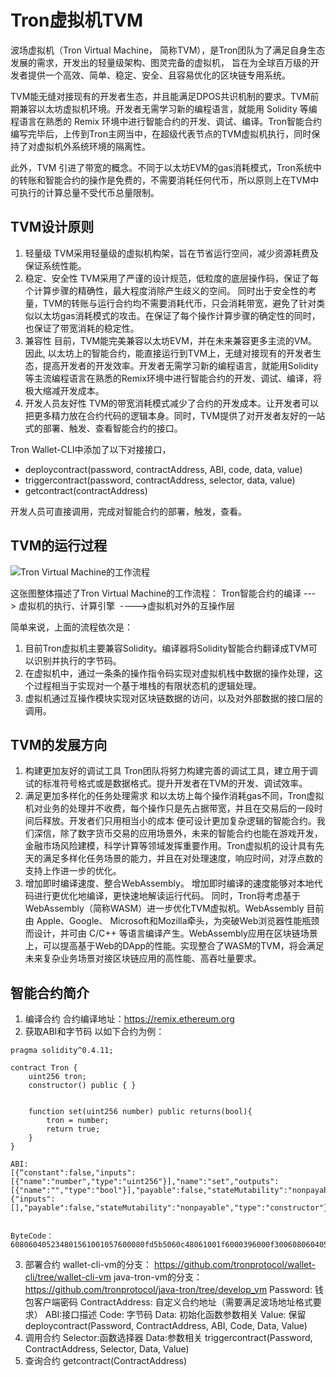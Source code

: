 # Tron虚拟机TVM

波场虚拟机（Tron Virtual Machine， 简称TVM），是Tron团队为了满足自身生态发展的需求，开发出的轻量级架构、图灵完备的虚拟机， 旨在为全球百万级的开发者提供一个高效、简单、稳定、安全、且容易优化的区块链专用系统。

TVM能无缝对接现有的开发者生态，并且能满足DPOS共识机制的要求。TVM前期兼容以太坊虚拟机环境。开发者无需学习新的编程语言，就能用 Solidity 等编程语言在熟悉的 Remix 环境中进行智能合约的开发、调试、编译。Tron智能合约编写完毕后，上传到Tron主网当中，在超级代表节点的TVM虚拟机执行，同时保持了对虚拟机外系统环境的隔离性。

此外，TVM 引进了带宽的概念。不同于以太坊EVM的gas消耗模式，Tron系统中的转账和智能合约的操作是免费的，不需要消耗任何代币，所以原则上在TVM中可执行的计算总量不受代币总量限制。

## TVM设计原则

1. 轻量级
TVM采用轻量级的虚拟机构架，旨在节省运行空间，减少资源耗费及保证系统性能。
2. 稳定、安全性
TVM采用了严谨的设计规范，低粒度的底层操作码，保证了每个计算步骤的精确性，最大程度消除产生歧义的空间。 同时出于安全性的考量，TVM的转账与运行合约均不需要消耗代币，只会消耗带宽，避免了针对类似以太坊gas消耗模式的攻击。在保证了每个操作计算步骤的确定性的同时，也保证了带宽消耗的稳定性。
3. 兼容性
目前，TVM能完美兼容以太坊EVM，并在未来兼容更多主流的VM。因此, 以太坊上的智能合约，能直接运行到TVM上，无缝对接现有的开发者生态，提高开发者的开发效率。开发者无需学习新的编程语言，就能用Solidity 等主流编程语言在熟悉的Remix环境中进行智能合约的开发、调试、编译，将极大缩减开发成本。
4. 开发人员友好性
TVM的带宽消耗模式减少了合约的开发成本。让开发者可以把更多精力放在合约代码的逻辑本身。同时，TVM提供了对开发者友好的一站式的部署、触发、查看智能合约的接口。

Tron Wallet-CLI中添加了以下对接接口，
+ deploycontract(password, contractAddress, ABI, code, data, value)
+ triggercontract(password, contractAddress, selector, data, value)
+ getcontract(contractAddress)

开发人员可直接调用，完成对智能合约的部署，触发，查看。

## TVM的运行过程
![Tron Virtual Machine的工作流程](https://raw.githubusercontent.com/ybhgenius/Documentation/master/images/Virtual_Machine/虚拟机.png)

这张图整体描述了Tron Virtual Machine的工作流程：
Tron智能合约的编译 ---> 虚拟机的执行、计算引擎  ---->虚拟机对外的互操作层

简单来说，上面的流程依次是：
1. 目前Tron虚拟机主要兼容Solidity。编译器将Solidity智能合约翻译成TVM可以识别并执行的字节码。
2. 在虚拟机中，通过一条条的操作指令码实现对虚拟机栈中数据的操作处理，这个过程相当于实现对一个基于堆栈的有限状态机的逻辑处理。
3. 虚拟机通过互操作模块实现对区块链数据的访问，以及对外部数据的接口层的调用。
 
## TVM的发展方向

1. 构建更加友好的调试工具
Tron团队将努力构建完善的调试工具，建立用于调试的标准符号格式或是数据格式。提升开发者在TVM的开发、调试效率。
2. 满足更加多样化的任务处理需求
和以太坊上每个操作消耗gas不同，Tron虚拟机对业务的处理并不收费，每个操作只是先占据带宽，并且在交易后的一段时间后释放。开发者们只用相当小的成本 便可设计更加复杂逻辑的智能合约。我们深信，除了数字货币交易的应用场景外，未来的智能合约也能在游戏开发，金融市场风险建模，科学计算等领域发挥重要作用。Tron虚拟机的设计具有先天的满足多样化任务场景的能力，并且在对处理速度，响应时间，对浮点数的支持上作进一步的优化。
3. 增加即时编译速度、整合WebAssembly。
增加即时编译的速度能够对本地代码进行更优化地编译，更快速地解读运行代码。
同时，Tron将考虑基于WebAssembly（简称WASM）进一步优化TVM虚拟机。WebAssembly 目前由 Apple、Google、 Microsoft和Mozilla牵头，为突破Web浏览器性能瓶颈而设计，并可由 C/C++ 等语言编译产生。WebAssembly应用在区块链场景上，可以提高基于Web的DApp的性能。实现整合了WASM的TVM，将会满足未来复杂业务场景对接区块链应用的高性能、高吞吐量要求。

## 智能合约简介

1. 编译合约
合约编译地址：https://remix.ethereum.org
2. 获取ABI和字节码
以如下合约为例：
```
pragma solidity^0.4.11;

contract Tron {
    uint256 tron;
    constructor() public { }


    function set(uint256 number) public returns(bool){
        tron = number;
        return true;
    }
}

ABI:
[{“constant":false,"inputs":[{"name":"number","type":"uint256"}],"name":"set","outputs":[{"name":"","type":"bool"}],"payable":false,"stateMutability":"nonpayable","type":"function"},{"inputs":[],"payable":false,"stateMutability":"nonpayable","type":"constructor"}]


ByteCode：608060405234801561001057600080fd5b5060c48061001f6000396000f300608060405260043610603f576000357c0100000000000000000000000000000000000000000000000000000000900463ffffffff16806360fe47b1146044575b600080fd5b348015604f57600080fd5b50606c600480360381019080803590602001909291905050506086565b604051808215151515815260200191505060405180910390f35b600081600081905550600190509190505600a165627a7a723058209791df3f67e9af451c35d7ae55bda5e352764f6a38ea23fa850b1c1fe1bc72e90029
```

3. 部署合约
wallet-cli-vm的分支： https://github.com/tronprotocol/wallet-cli/tree/wallet-cli-vm
java-tron-vm的分支：https://github.com/tronprotocol/java-tron/tree/develop_vm
Password: 钱包客户端密码
ContractAddress: 自定义合约地址（需要满足波场地址格式要求）
ABI:接口描述
Code: 字节码
Data: 初始化函数参数相关
Value: 保留
deploycontract(Password, ContractAddress, ABI, Code, Data, Value)
4. 调用合约
Selector:函数选择器
Data:参数相关
triggercontract(Password, ContractAddress, Selector, Data, Value)
5. 查询合约
        getcontract(ContractAddress)



